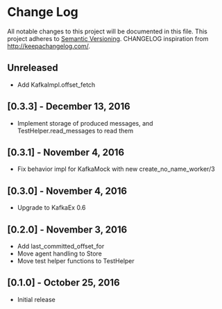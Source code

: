 # Change Log
All notable changes to this project will be documented in this file.
This project adheres to [Semantic Versioning](http://semver.org/).
CHANGELOG inspiration from http://keepachangelog.com/.

## Unreleased
* Add KafkaImpl.offset_fetch

## [0.3.3] - December 13, 2016
* Implement storage of produced messages, and TestHelper.read_messages to read them

## [0.3.1] - November 4, 2016
* Fix behavior impl for KafkaMock with new create_no_name_worker/3

## [0.3.0] - November 4, 2016
* Upgrade to KafkaEx 0.6

## [0.2.0] - November 3, 2016
* Add last_committed_offset_for
* Move agent handling to Store
* Move test helper functions to TestHelper

## [0.1.0] - October 25, 2016
* Initial release

